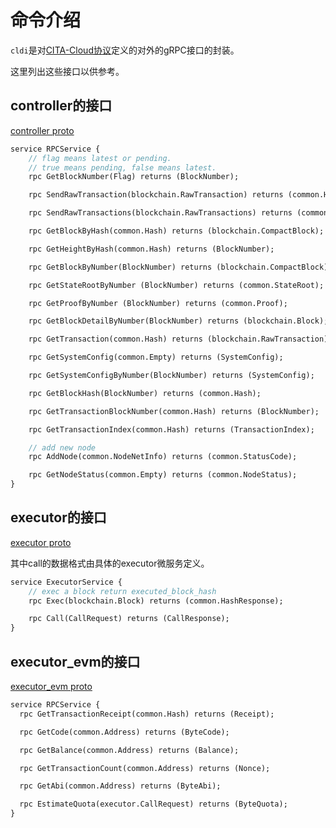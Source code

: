 # 命令介绍

`cldi`是对[CITA-Cloud协议](https://github.com/cita-cloud/cita_cloud_proto)定义的对外的gRPC接口的封装。

这里列出这些接口以供参考。

## controller的接口

[controller proto](https://github.com/cita-cloud/cita_cloud_proto/blob/master/protos/controller.proto#L53-L90)

```protobuf
service RPCService {
    // flag means latest or pending.
    // true means pending, false means latest.
    rpc GetBlockNumber(Flag) returns (BlockNumber);

    rpc SendRawTransaction(blockchain.RawTransaction) returns (common.Hash);

    rpc SendRawTransactions(blockchain.RawTransactions) returns (common.Hashes);

    rpc GetBlockByHash(common.Hash) returns (blockchain.CompactBlock);

    rpc GetHeightByHash(common.Hash) returns (BlockNumber);

    rpc GetBlockByNumber(BlockNumber) returns (blockchain.CompactBlock);

    rpc GetStateRootByNumber (BlockNumber) returns (common.StateRoot);

    rpc GetProofByNumber (BlockNumber) returns (common.Proof);

    rpc GetBlockDetailByNumber(BlockNumber) returns (blockchain.Block);

    rpc GetTransaction(common.Hash) returns (blockchain.RawTransaction);

    rpc GetSystemConfig(common.Empty) returns (SystemConfig);

    rpc GetSystemConfigByNumber(BlockNumber) returns (SystemConfig);

    rpc GetBlockHash(BlockNumber) returns (common.Hash);

    rpc GetTransactionBlockNumber(common.Hash) returns (BlockNumber);

    rpc GetTransactionIndex(common.Hash) returns (TransactionIndex);

    // add new node
    rpc AddNode(common.NodeNetInfo) returns (common.StatusCode);

    rpc GetNodeStatus(common.Empty) returns (common.NodeStatus);
}
```

## executor的接口
[executor proto](https://github.com/cita-cloud/cita_cloud_proto/blob/master/protos/executor.proto#L41-L46)

其中call的数据格式由具体的executor微服务定义。
```protobuf
service ExecutorService {
    // exec a block return executed_block_hash
    rpc Exec(blockchain.Block) returns (common.HashResponse);

    rpc Call(CallRequest) returns (CallResponse);
}
```

## executor_evm的接口
[executor_evm proto](https://github.com/cita-cloud/cita_cloud_proto/blob/master/protos/vm/evm.proto#L69-L81)
```protobuf
service RPCService {
  rpc GetTransactionReceipt(common.Hash) returns (Receipt);

  rpc GetCode(common.Address) returns (ByteCode);

  rpc GetBalance(common.Address) returns (Balance);

  rpc GetTransactionCount(common.Address) returns (Nonce);

  rpc GetAbi(common.Address) returns (ByteAbi);

  rpc EstimateQuota(executor.CallRequest) returns (ByteQuota);
}
```
